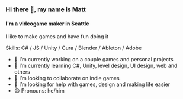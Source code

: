 ### Hi there 👋, my name is Matt
#### I'm a videogame maker in Seattle

I like to make games and have fun doing it

Skills: C# / JS / Unity / Cura / Blender / Ableton / Adobe

- 🔭 I’m currently working on a couple games and personal projects 
- 🌱 I’m currently learning C#, Unity, level design, UI design, web and others 
- 👯 I’m looking to collaborate on indie games 
- 🤔 I’m looking for help with games, design and making life easier 
- 😄 Pronouns: he/him 
